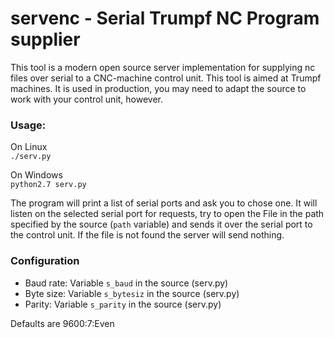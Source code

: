 # servenc - Serial Trumpf NC Program supplier
This tool is a modern open source server implementation for supplying nc files over serial to a CNC-machine control unit. This tool is aimed at Trumpf machines. It is used in production, you may need to adapt the source to work with your control unit, however.


### Usage:
On Linux  
`./serv.py`

On Windows  
`python2.7 serv.py`

The program will print a list of serial ports and ask you to chose one.
It will listen on the selected serial port for requests, try to open the File in the path specified by the source (`path` variable) and sends it over the serial port to the control unit. If the file is not found the server will send nothing.

### Configuration
* Baud rate: Variable `s_baud` in the source (serv.py)
* Byte size: Variable `s_bytesiz` in the source (serv.py)
* Parity: Variable `s_parity` in the source (serv.py)

Defaults are 9600:7:Even
